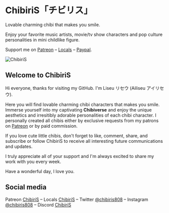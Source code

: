 # ChibiriS「チビリス」

Lovable charming chibi that makes you smile. 

Enjoy your favorite music artists, movie/tv show characters and pop culture personalities in mini childlike figure.

Support me on [Patreon](https://patreon.com/chibiris) &ndash; [Locals](https://chibiris.locals.com/) &ndash; [Paypal]().

![ChibiriS](https://pbs.twimg.com/media/FfFB-woaEAAAuTk?format=png&name=small)
<!--
![ChibiriS](https://pbs.twimg.com/media/Fef5dLCaAAAItKF?format=jpg&name=large)
![ChibiriS](https://pbs.twimg.com/media/FfFBEkNaAAACXz0?format=png&name=small)
-->

## Welcome to ChibiriS

Hi everyone, thanks for visiting my GitHub. I'm Liseu リセウ (Ailiseu アイリセウ).

Here you will find lovable charming chibi characters that makes you smile. Immerse yourself into my captivating **Chibiverse** and enjoy the unique aesthetics and irresitibly adorable personalities of each chibi character. I personally created all chibis either by exclusive requests from my patrons on [Patreon](https://patreon.com/chibiris) or by paid commission.

If you love cute little chibis, don't forget to like, comment, share, and subscribe or follow ChibiriS to receive all interesting future communications and updates.

I truly appreciate all of your support and I'm always excited to share my work with you every week.

Have a wonderful day, I love you.


## Social media

 Patreon [ChibiriS](https://patreon.com/chibiris) &ndash;
  Locals [ChibiriS](https://chibiris.locals.com/) &ndash;
 Twitter [@chibiris808](https://twitter.com/chibiris808) &ndash;
 Instagram [@chibiris808](https://www.instagram.com/chibiris808/) &ndash;
 Discord [ChibiriS](https://discord.gg/Aq3Xcr5Vwr)


<!--

**chibiris/chibiris** is a ✨ _special_ ✨ repository because its `README.md` (this file) appears on your GitHub profile.

Here are some ideas to get you started:

- 🔭 I’m currently working on ...
- 🌱 I’m currently learning ...
- 👯 I’m looking to collaborate on ...
- 🤔 I’m looking for help with ...
- 💬 Ask me about ...
- 📫 How to reach me: ...
- 😄 Pronouns: ...
- ⚡ Fun fact: ...

update readme.md

Lovable charming chibi that makes you smile.「思わず笑顔になってしまう愛らしいチャーミングなちび。」
Welcome to ChibiriS「チビリス へようこそ。」
Social media「ソーシャルメディア」

-->
